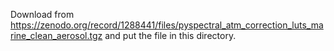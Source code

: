 Download from https://zenodo.org/record/1288441/files/pyspectral_atm_correction_luts_marine_clean_aerosol.tgz and put the file in this directory.